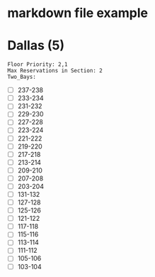 
markdown file example
=====================

# Dallas (5)
  
	Floor Priority: 2,1  
	Max Reservations in Section: 2  
	Two_Bays:
- [ ] 237-238
- [ ] 233-234
- [ ] 231-232
- [ ] 229-230
- [ ] 227-228
- [ ] 223-224
- [ ] 221-222
- [ ] 219-220
- [ ] 217-218
- [ ] 213-214
- [ ] 209-210
- [ ] 207-208
- [ ] 203-204
- [ ] 131-132
- [ ] 127-128
- [ ] 125-126
- [ ] 121-122
- [ ] 117-118
- [ ] 115-116
- [ ] 113-114
- [ ] 111-112
- [ ] 105-106
- [ ] 103-104
